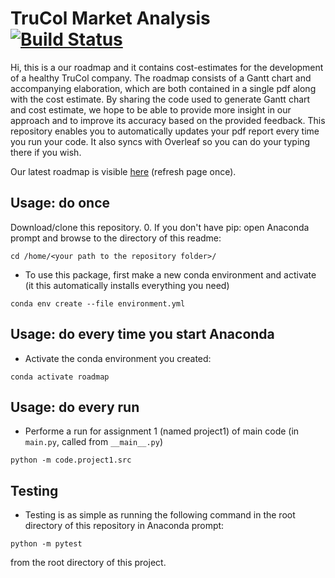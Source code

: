 # TruCol Market Analysis [![Build Status](https://travis-ci.com/a-t-0/Code-LatexReportTemplate.svg?branch=main)](https://travis-ci.com/a-t-0/Code-LatexReportTemplate)

Hi, this is a our roadmap and it contains cost-estimates for the development of
a healthy TruCol company. The roadmap consists of a Gantt chart and
accompanying elaboration, which are both contained in a single pdf along with
the cost estimate. By sharing the code used to generate Gantt chart and cost
estimate, we hope to be able to provide more insight in our approach and to
improve its accuracy based on the provided feedback. This repository enables
you to automatically updates your pdf report every time you run your code. It
also syncs with Overleaf so you can do your typing there if you wish.

Our latest roadmap is visible
[here](https://github.com/TruCol/Roadmap/blob/master/latex/project1/main.pdf)
(refresh page once).

## Usage: do once

Download/clone this repository.
0\. If you don't have pip: open Anaconda prompt and browse to the directory
of this readme:

```
cd /home/<your path to the repository folder>/
```

- To use this package, first make a new conda environment and activate (it
  this automatically installs everything you need)

```
conda env create --file environment.yml
```

## Usage: do every time you start Anaconda

- Activate the conda environment you created:

```
conda activate roadmap
```

## Usage: do every run

- Performe a run for assignment 1 (named project1) of main code (in `main.py`,
  called from `__main__.py`)

```
python -m code.project1.src
```

## Testing

- Testing is as simple as running the following command in the root directory
  of this repository in Anaconda prompt:

```
python -m pytest
```

from the root directory of this project.

<!-- Un-wrapped URL's below (Mostly for Badges) -->
